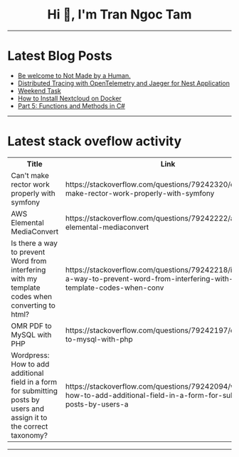 <h1 align="center">Hi 👋, I'm Tran Ngoc Tam</h1>

---

# Latest Blog Posts 
<!-- BLOG-POST-LIST:START -->
- [Be welcome to Not Made by a Human.](https://dev.to/notmadebyahuman/be-welcome-to-not-made-by-a-human-14hi)
- [Distributed Tracing with OpenTelemetry and Jaeger for Nest Application](https://dev.to/sagyam/distributed-tracing-with-opentelemetry-and-jaeger-for-nest-application-3c68)
- [Weekend Task](https://dev.to/lakshmi_prithanadesan_32/weekend-task-23o3)
- [How to Install Nextcloud on Docker](https://dev.to/nodeshiftcloud/how-to-install-nextcloud-on-docker-1382)
- [Part 5: Functions and Methods in C#](https://dev.to/adrianbailador/part-5-functions-and-methods-in-c-3327)
<!-- BLOG-POST-LIST:END -->

---

# Latest stack oveflow activity
<table>
  <tr><th>Title</th><th>Link</th></tr>
  <!-- STACKOVERFLOW:START --><tr><td>Can&#39;t make rector work properly with symfony</td><td>https://stackoverflow.com/questions/79242320/cant-make-rector-work-properly-with-symfony</td></tr><tr><td>AWS Elemental MediaConvert</td><td>https://stackoverflow.com/questions/79242222/aws-elemental-mediaconvert</td></tr><tr><td>Is there a way to prevent Word from interfering with my template codes when converting to html?</td><td>https://stackoverflow.com/questions/79242218/is-there-a-way-to-prevent-word-from-interfering-with-my-template-codes-when-conv</td></tr><tr><td>OMR PDF to MySQL with PHP</td><td>https://stackoverflow.com/questions/79242197/omr-pdf-to-mysql-with-php</td></tr><tr><td>Wordpress: How to add additional field in a form for submitting posts by users and assign it to the correct taxonomy?</td><td>https://stackoverflow.com/questions/79242094/wordpress-how-to-add-additional-field-in-a-form-for-submitting-posts-by-users-a</td></tr><!-- STACKOVERFLOW:END -->
</table>

---


